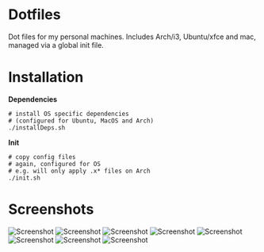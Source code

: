 # Dotfiles
Dot files for my personal machines. Includes Arch/i3, Ubuntu/xfce and mac, managed via a global init file.

# Installation

**Dependencies**
```shell
# install OS specific dependencies
# (configured for Ubuntu, MacOS and Arch)
./installDeps.sh
```

**Init**
```shell
# copy config files
# again, configured for OS
# e.g. will only apply .x* files on Arch
./init.sh

```

# Screenshots

![Screenshot](https://i.imgur.com/fapJT2j.jpg)
![Screenshot](https://i.imgur.com/GCo2JT6.png)
![Screenshot](https://i.imgur.com/XYJDoKI.png)
![Screenshot](https://i.imgur.com/MqSP16T.png)
![Screenshot](https://i.imgur.com/U634tEQ.jpg)
![Screenshot](https://i.imgur.com/lgGRzTH.png)
![Screenshot](https://i.imgur.com/BREgiaX.jpg)
![Screenshot](https://i.imgur.com/GFbw078.jpg)


